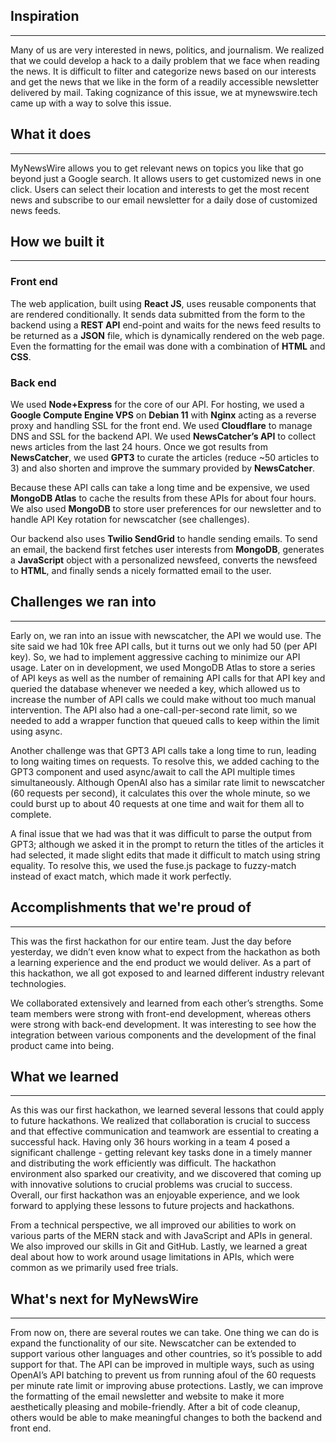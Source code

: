## Inspiration
---
Many of us are very interested in news, politics, and journalism. We realized that we could develop a hack to a daily problem that we face when reading the news. It is difficult to filter and categorize news based on our interests and get the news that we like in the form of a readily accessible newsletter delivered by mail. Taking cognizance of this issue, we at mynewswire.tech came up with a way to solve this issue. 

## What it does
---
MyNewsWire allows you to get relevant news on topics you like that go beyond just a Google search. It allows users to get customized news in one click. Users can select their location and interests to get the most recent news and subscribe to our email newsletter for a daily dose of customized news feeds.

## How we built it
---
### Front end
The web application, built using **React JS**, uses reusable components that are rendered conditionally. It sends data submitted from the form to the backend using a **REST API** end-point and waits for the news feed results to be returned as a **JSON** file, which is dynamically rendered on the web page. Even the formatting for the email was done with a combination of **HTML** and **CSS**.

### Back end
We used **Node+Express** for the core of our API. For hosting, we used a **Google Compute Engine VPS** on **Debian 11** with **Nginx** acting as a reverse proxy and handling SSL for the front end. We used **Cloudflare** to manage DNS and SSL for the backend API. We used **NewsCatcher’s API** to collect news articles from the last 24 hours. Once we got results from **NewsCatcher**, we used **GPT3** to curate the articles (reduce ~50 articles to 3) and also shorten and improve the summary provided by **NewsCatcher**. 

Because these API calls can take a long time and be expensive, we used **MongoDB Atlas** to cache the results from these APIs for about four hours. We also used **MongoDB** to store user preferences for our newsletter and to handle API Key rotation for newscatcher (see challenges). 

Our backend also uses **Twilio SendGrid** to handle sending emails. To send an email, the backend first fetches user interests from **MongoDB**, generates a **JavaScript** object with a personalized newsfeed, converts the newsfeed to **HTML**, and finally sends a nicely formatted email to the user. 

## Challenges we ran into
---
Early on, we ran into an issue with newscatcher, the API we would use. The site said we had 10k free API calls, but it turns out we only had 50 (per API key). So, we had to implement aggressive caching to minimize our API usage. Later on in development, we used MongoDB Atlas to store a series of API keys as well as the number of remaining API calls for that API key and queried the database whenever we needed a key, which allowed us to increase the number of API calls we could make without too much manual intervention. The API also had a one-call-per-second rate limit, so we needed to add a wrapper function that queued calls to keep within the limit using async.

Another challenge was that GPT3 API calls take a long time to run, leading to long waiting times on requests. To resolve this, we added caching to the GPT3 component and used async/await to call the API multiple times simultaneously. Although OpenAI also has a similar rate limit to newscatcher (60 requests per second), it calculates this over the whole minute, so we could burst up to about 40 requests at one time and wait for them all to complete. 

A final issue that we had was that it was difficult to parse the output from GPT3; although we asked it in the prompt to return the titles of the articles it had selected, it made slight edits that made it difficult to match using string equality. To resolve this, we used the fuse.js package to fuzzy-match instead of exact match, which made it work perfectly. 

## Accomplishments that we're proud of
---
This was the first hackathon for our entire team. Just the day before yesterday, we didn’t even know what to expect from the hackathon as both a learning experience and the end product we would deliver. As a part of this hackathon, we all got exposed to and learned different industry relevant technologies.

We collaborated extensively and learned from each other’s strengths. Some team members were strong with front-end development, whereas others were strong with back-end development. It was interesting to see how the integration between various components and the development of the final product came into being.

## What we learned
---
As this was our first hackathon, we learned several lessons that could apply to future hackathons. We realized that collaboration is crucial to success and that effective communication and teamwork are essential to creating a successful hack. Having only 36 hours working in a team 4 posed a significant challenge - getting relevant key tasks done in a timely manner and distributing the work efficiently was difficult. The hackathon environment also sparked our creativity, and we discovered that coming up with innovative solutions to crucial problems was crucial to success. Overall, our first hackathon was an enjoyable experience, and we look forward to applying these lessons to future projects and hackathons.

From a technical perspective, we all improved our abilities to work on various parts of the MERN stack and with JavaScript and APIs in general. We also improved our skills in Git and GitHub. Lastly, we learned a great deal about how to work around usage limitations in APIs, which were common as we primarily used free trials.

## What's next for MyNewsWire
---
From now on, there are several routes we can take. One thing we can do is expand the functionality of our site. Newscatcher can be extended to support various other languages and other countries, so it’s possible to add support for that. The API can be improved in multiple ways, such as using OpenAI’s API batching to prevent us from running afoul of the 60 requests per minute rate limit or improving abuse protections. Lastly, we can improve the formatting of the email newsletter and website to make it more aesthetically pleasing and mobile-friendly. After a bit of code cleanup, others would be able to make meaningful changes to both the backend and front end.
